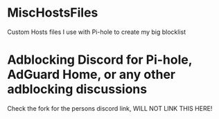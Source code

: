 # MiscHostsFiles
Custom Hosts files I use with Pi-hole to create my big blocklist

# Adblocking Discord for Pi-hole, AdGuard Home, or any other adblocking discussions

Check the fork for the persons discord link, WILL NOT LINK THIS HERE!
